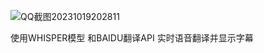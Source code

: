 ![QQ截图20231019202811](https://github.com/mingxing0769/whisper_tran_en_ZH/assets/124433897/ab5c534c-792a-4e1a-bbe3-fa39a7c194e0)

使用WHISPER模型 和BAIDU翻译API 实时语音翻译并显示字幕

